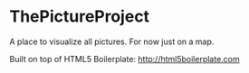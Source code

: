 ThePictureProject
=================

A place to visualize all pictures. For now just on a map.

Built on top of HTML5 Boilerplate: http://html5boilerplate.com